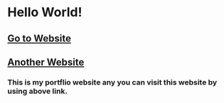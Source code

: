 # Hello World!
## [Go to Website](https://bishal-poudel.web.app)
## [Another Website](https://theanxiuser.github.io/bishallpoudel/)

### This is my portflio website any you can visit this website by using above link.
